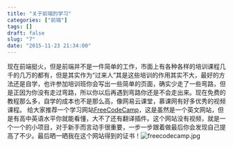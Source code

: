 ```yaml
---
title: "关于前端的学习"
categories: ["前端"]
tags: []
draft: false
slug: "7"
date: "2015-11-23 21:34:00"
---
```


现在前端挺火，但是前端并不是一件简单的工作，市面上有各种各样的培训课程几千的几万的都有，但是其实作为“过来人”其是这些培训的作用其实不大，最好的方法还是自学，也许参加培训班你会写出一些简单的页面，确实少走了一些弯路，但是正因为你没有走过弯路，所以你以后再遇到弯路你还是不会走出来。现在免费的教程那么多，自学的成本也不是那么高，像网易云课堂，慕课网有好多优秀的视频课程。
给大家推荐一个学习网站[FreeCodeCamp][1]，这是虽然是一个英文网站，但是有高中英语水平你就能看懂，大不了还有翻译插件。这个网站没有视频，就是一个一个的小项目，对于新手而言动手很重要，一步一步跟着做最后你会发现自己提高了不少。最后晒一晒我在这个网站得到的证书！![freecodecamp.jpg][2]


  [1]: http://freecodecamp.com
  [2]: http://www.zhangchen915.com/usr/uploads/2015/11/2541590413.jpg
